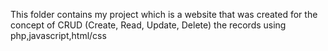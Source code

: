 This folder contains my project which is a website that was created for the concept of CRUD (Create, Read, Update, Delete) the records using php,javascript,html/css 
